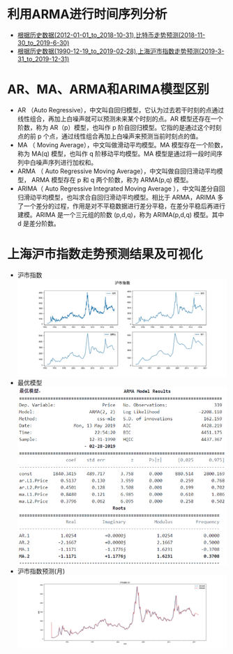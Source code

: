 # 利用ARMA进行时间序列分析
* [根据历史数据(2012-01-01_to_2018-10-31)](https://github.com/Arieswk/ARMA_predict_analysis/blob/master/bitcoin_2012-01-01_to_2018-10-31.csv),[比特币走势预测(2018-11-30_to_2019-6-30)](https://github.com/Arieswk/ARMA_predict_analysis/blob/master/bitcoin_analysis.py)  
* [根据历史数据(1990-12-19_to_2019-02-28)](https://github.com/Arieswk/ARMA_predict_analysis/blob/master/shanghai_1990-12-19_to_2019-2-28.csv),[上海沪市指数走势预测(2019-3-31_to_2019-12-31)](https://github.com/Arieswk/ARMA_predict_analysis/blob/master/shanghai_analysis.py)   
# AR、MA、ARMA和ARIMA模型区别  
* AR （Auto Regressive），中文叫自回归模型，它认为过去若干时刻的点通过线性组合，再加上白噪声就可以预测未来某个时刻的点。AR 模型还存在一个阶数，称为 AR（p）模型，也叫作 p 阶自回归模型。它指的是通过这个时刻点的前 p 个点，通过线性组合再加上白噪声来预测当前时刻点的值。  
* MA （ Moving Average），中文叫做滑动平均模型。MA 模型存在一个阶数，称为 MA(q) 模型，也叫作 q 阶移动平均模型。MA 模型是通过将一段时间序列中白噪声序列进行加权和。  
* ARMA （ Auto Regressive Moving Average），中文叫做自回归滑动平均模型， ARMA 模型存在 p 和 q 两个阶数，称为 ARMA(p,q) 模型。  
* ARIMA（ Auto Regressive Integrated Moving Average ），中文叫差分自回归滑动平均模型，也叫求合自回归滑动平均模型。相比于 ARMA，ARIMA 多了一个差分的过程，作用是对不平稳数据进行差分平稳，在差分平稳后再进行建模。ARIMA 是一个三元组的阶数 (p,d,q)，称为 ARIMA(p,d,q) 模型。其中 d 是差分阶数。  
# 上海沪市指数走势预测结果及可视化
* 沪市指数
![沪市指数](https://github.com/Arieswk/ARMA_predict_analysis/blob/master/%E7%BB%93%E6%9E%9C%E5%8F%AF%E8%A7%86%E5%8C%96/%E6%B2%AA%E5%B8%82%E6%8C%87%E6%95%B0.jpg)
* 最优模型  
![最优模型](https://github.com/Arieswk/ARMA_predict_analysis/blob/master/%E7%BB%93%E6%9E%9C%E5%8F%AF%E8%A7%86%E5%8C%96/%5BNRH%7BSE(~R%5DPPX%7D%7DD)WFU0L.png)  
* 沪市指数预测(月)
![沪市指数预测(月)](https://github.com/Arieswk/ARMA_predict_analysis/blob/master/%E7%BB%93%E6%9E%9C%E5%8F%AF%E8%A7%86%E5%8C%96/%E6%B2%AA%E5%B8%82%E6%8C%87%E6%95%B0%E9%A2%84%E6%B5%8B(%E6%9C%88).jpg)
